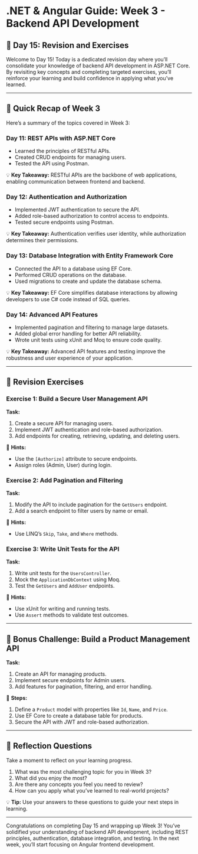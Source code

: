 # **.NET & Angular Guide: Week 3 - Backend API Development**

## **🧩 Day 15: Revision and Exercises**

Welcome to Day 15! Today is a dedicated revision day where you’ll consolidate your knowledge of backend API development in ASP.NET Core. By revisiting key concepts and completing targeted exercises, you’ll reinforce your learning and build confidence in applying what you’ve learned.

---

## **🧩 Quick Recap of Week 3**

Here’s a summary of the topics covered in Week 3:

### **Day 11: REST APIs with ASP.NET Core**
- Learned the principles of RESTful APIs.
- Created CRUD endpoints for managing users.
- Tested the API using Postman.

💡 **Key Takeaway:** RESTful APIs are the backbone of web applications, enabling communication between frontend and backend.

### **Day 12: Authentication and Authorization**
- Implemented JWT authentication to secure the API.
- Added role-based authorization to control access to endpoints.
- Tested secure endpoints using Postman.

💡 **Key Takeaway:** Authentication verifies user identity, while authorization determines their permissions.

### **Day 13: Database Integration with Entity Framework Core**
- Connected the API to a database using EF Core.
- Performed CRUD operations on the database.
- Used migrations to create and update the database schema.

💡 **Key Takeaway:** EF Core simplifies database interactions by allowing developers to use C# code instead of SQL queries.

### **Day 14: Advanced API Features**
- Implemented pagination and filtering to manage large datasets.
- Added global error handling for better API reliability.
- Wrote unit tests using xUnit and Moq to ensure code quality.

💡 **Key Takeaway:** Advanced API features and testing improve the robustness and user experience of your application.

---

## **🧩 Revision Exercises**

### **Exercise 1: Build a Secure User Management API**
**Task:**
1. Create a secure API for managing users.
2. Implement JWT authentication and role-based authorization.
3. Add endpoints for creating, retrieving, updating, and deleting users.

🔧 **Hints:**
- Use the `[Authorize]` attribute to secure endpoints.
- Assign roles (Admin, User) during login.

### **Exercise 2: Add Pagination and Filtering**
**Task:**
1. Modify the API to include pagination for the `GetUsers` endpoint.
2. Add a search endpoint to filter users by name or email.

🔧 **Hints:**
- Use LINQ’s `Skip`, `Take`, and `Where` methods.

### **Exercise 3: Write Unit Tests for the API**
**Task:**
1. Write unit tests for the `UsersController`.
2. Mock the `ApplicationDbContext` using Moq.
3. Test the `GetUsers` and `AddUser` endpoints.

🔧 **Hints:**
- Use xUnit for writing and running tests.
- Use `Assert` methods to validate test outcomes.

---

## **🧩 Bonus Challenge: Build a Product Management API**
**Task:**
1. Create an API for managing products.
2. Implement secure endpoints for Admin users.
3. Add features for pagination, filtering, and error handling.

🔧 **Steps:**
1. Define a `Product` model with properties like `Id`, `Name`, and `Price`.
2. Use EF Core to create a database table for products.
3. Secure the API with JWT and role-based authorization.

---

## **🧩 Reflection Questions**
Take a moment to reflect on your learning progress.

1. What was the most challenging topic for you in Week 3?
2. What did you enjoy the most?
3. Are there any concepts you feel you need to review?
4. How can you apply what you’ve learned to real-world projects?

💡 **Tip:**
Use your answers to these questions to guide your next steps in learning.

---

Congratulations on completing Day 15 and wrapping up Week 3! You’ve solidified your understanding of backend API development, including REST principles, authentication, database integration, and testing. In the next week, you’ll start focusing on Angular frontend development.

